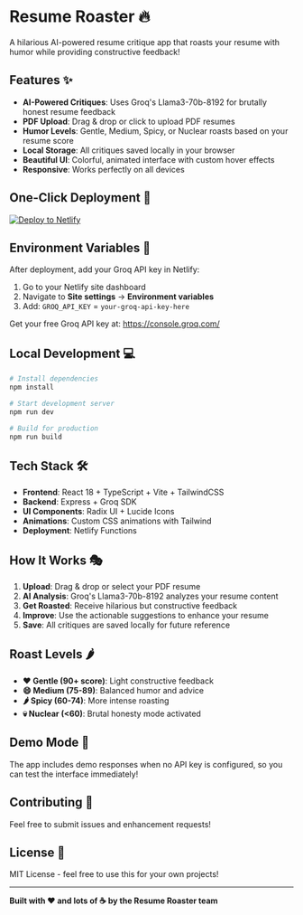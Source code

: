 # Resume Roaster 🔥

A hilarious AI-powered resume critique app that roasts your resume with humor while providing constructive feedback!

## Features ✨

- **AI-Powered Critiques**: Uses Groq's Llama3-70b-8192 for brutally honest resume feedback
- **PDF Upload**: Drag & drop or click to upload PDF resumes
- **Humor Levels**: Gentle, Medium, Spicy, or Nuclear roasts based on your resume score
- **Local Storage**: All critiques saved locally in your browser
- **Beautiful UI**: Colorful, animated interface with custom hover effects
- **Responsive**: Works perfectly on all devices

## One-Click Deployment 🚀

[![Deploy to Netlify](https://www.netlify.com/img/deploy/button.svg)](https://app.netlify.com/start/deploy?repository=https://github.com/your-username/resume-roaster)

## Environment Variables 🔧

After deployment, add your Groq API key in Netlify:

1. Go to your Netlify site dashboard
2. Navigate to **Site settings** → **Environment variables**
3. Add: `GROQ_API_KEY` = `your-groq-api-key-here`

Get your free Groq API key at: https://console.groq.com/

## Local Development 💻

```bash
# Install dependencies
npm install

# Start development server
npm run dev

# Build for production
npm run build
```

## Tech Stack 🛠️

- **Frontend**: React 18 + TypeScript + Vite + TailwindCSS
- **Backend**: Express + Groq SDK
- **UI Components**: Radix UI + Lucide Icons
- **Animations**: Custom CSS animations with Tailwind
- **Deployment**: Netlify Functions

## How It Works 🎭

1. **Upload**: Drag & drop or select your PDF resume
2. **AI Analysis**: Groq's Llama3-70b-8192 analyzes your resume content
3. **Get Roasted**: Receive hilarious but constructive feedback
4. **Improve**: Use the actionable suggestions to enhance your resume
5. **Save**: All critiques are saved locally for future reference

## Roast Levels 🌶️

- **❤️ Gentle (90+ score)**: Light constructive feedback
- **😄 Medium (75-89)**: Balanced humor and advice  
- **🌶️ Spicy (60-74)**: More intense roasting
- **💀 Nuclear (<60)**: Brutal honesty mode activated

## Demo Mode 🎪

The app includes demo responses when no API key is configured, so you can test the interface immediately!

## Contributing 🤝

Feel free to submit issues and enhancement requests!

## License 📄

MIT License - feel free to use this for your own projects!

---

**Built with ❤️ and lots of ☕️ by the Resume Roaster team**
